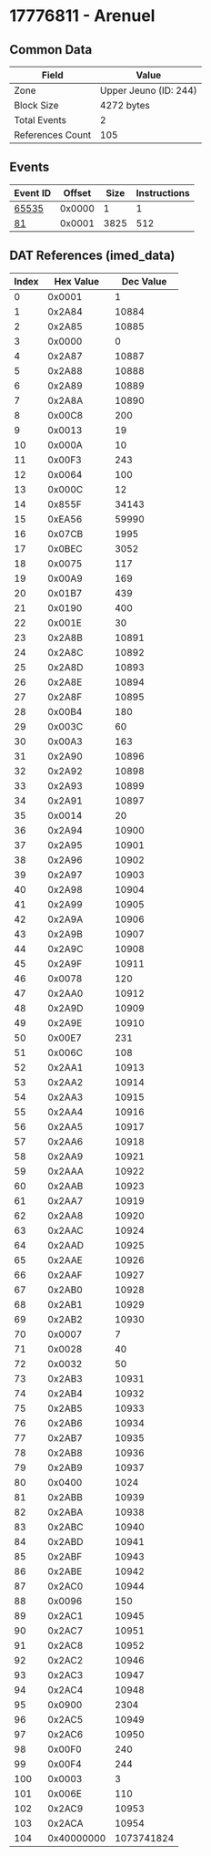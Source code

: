 # 17776811 - Arenuel

## Common Data

| Field            | Value                 |
|------------------|-----------------------|
| Zone             | Upper Jeuno (ID: 244) |
| Block Size       | 4272 bytes            |
| Total Events     | 2                     |
| References Count | 105                   |

## Events

| Event ID            | Offset   |   Size |   Instructions |
|---------------------|----------|--------|----------------|
| [65535](./65535.md) | 0x0000   |      1 |              1 |
| [81](./81.md)       | 0x0001   |   3825 |            512 |

## DAT References (imed_data)

|   Index | Hex Value   |   Dec Value |
|---------|-------------|-------------|
|       0 | 0x0001      |           1 |
|       1 | 0x2A84      |       10884 |
|       2 | 0x2A85      |       10885 |
|       3 | 0x0000      |           0 |
|       4 | 0x2A87      |       10887 |
|       5 | 0x2A88      |       10888 |
|       6 | 0x2A89      |       10889 |
|       7 | 0x2A8A      |       10890 |
|       8 | 0x00C8      |         200 |
|       9 | 0x0013      |          19 |
|      10 | 0x000A      |          10 |
|      11 | 0x00F3      |         243 |
|      12 | 0x0064      |         100 |
|      13 | 0x000C      |          12 |
|      14 | 0x855F      |       34143 |
|      15 | 0xEA56      |       59990 |
|      16 | 0x07CB      |        1995 |
|      17 | 0x0BEC      |        3052 |
|      18 | 0x0075      |         117 |
|      19 | 0x00A9      |         169 |
|      20 | 0x01B7      |         439 |
|      21 | 0x0190      |         400 |
|      22 | 0x001E      |          30 |
|      23 | 0x2A8B      |       10891 |
|      24 | 0x2A8C      |       10892 |
|      25 | 0x2A8D      |       10893 |
|      26 | 0x2A8E      |       10894 |
|      27 | 0x2A8F      |       10895 |
|      28 | 0x00B4      |         180 |
|      29 | 0x003C      |          60 |
|      30 | 0x00A3      |         163 |
|      31 | 0x2A90      |       10896 |
|      32 | 0x2A92      |       10898 |
|      33 | 0x2A93      |       10899 |
|      34 | 0x2A91      |       10897 |
|      35 | 0x0014      |          20 |
|      36 | 0x2A94      |       10900 |
|      37 | 0x2A95      |       10901 |
|      38 | 0x2A96      |       10902 |
|      39 | 0x2A97      |       10903 |
|      40 | 0x2A98      |       10904 |
|      41 | 0x2A99      |       10905 |
|      42 | 0x2A9A      |       10906 |
|      43 | 0x2A9B      |       10907 |
|      44 | 0x2A9C      |       10908 |
|      45 | 0x2A9F      |       10911 |
|      46 | 0x0078      |         120 |
|      47 | 0x2AA0      |       10912 |
|      48 | 0x2A9D      |       10909 |
|      49 | 0x2A9E      |       10910 |
|      50 | 0x00E7      |         231 |
|      51 | 0x006C      |         108 |
|      52 | 0x2AA1      |       10913 |
|      53 | 0x2AA2      |       10914 |
|      54 | 0x2AA3      |       10915 |
|      55 | 0x2AA4      |       10916 |
|      56 | 0x2AA5      |       10917 |
|      57 | 0x2AA6      |       10918 |
|      58 | 0x2AA9      |       10921 |
|      59 | 0x2AAA      |       10922 |
|      60 | 0x2AAB      |       10923 |
|      61 | 0x2AA7      |       10919 |
|      62 | 0x2AA8      |       10920 |
|      63 | 0x2AAC      |       10924 |
|      64 | 0x2AAD      |       10925 |
|      65 | 0x2AAE      |       10926 |
|      66 | 0x2AAF      |       10927 |
|      67 | 0x2AB0      |       10928 |
|      68 | 0x2AB1      |       10929 |
|      69 | 0x2AB2      |       10930 |
|      70 | 0x0007      |           7 |
|      71 | 0x0028      |          40 |
|      72 | 0x0032      |          50 |
|      73 | 0x2AB3      |       10931 |
|      74 | 0x2AB4      |       10932 |
|      75 | 0x2AB5      |       10933 |
|      76 | 0x2AB6      |       10934 |
|      77 | 0x2AB7      |       10935 |
|      78 | 0x2AB8      |       10936 |
|      79 | 0x2AB9      |       10937 |
|      80 | 0x0400      |        1024 |
|      81 | 0x2ABB      |       10939 |
|      82 | 0x2ABA      |       10938 |
|      83 | 0x2ABC      |       10940 |
|      84 | 0x2ABD      |       10941 |
|      85 | 0x2ABF      |       10943 |
|      86 | 0x2ABE      |       10942 |
|      87 | 0x2AC0      |       10944 |
|      88 | 0x0096      |         150 |
|      89 | 0x2AC1      |       10945 |
|      90 | 0x2AC7      |       10951 |
|      91 | 0x2AC8      |       10952 |
|      92 | 0x2AC2      |       10946 |
|      93 | 0x2AC3      |       10947 |
|      94 | 0x2AC4      |       10948 |
|      95 | 0x0900      |        2304 |
|      96 | 0x2AC5      |       10949 |
|      97 | 0x2AC6      |       10950 |
|      98 | 0x00F0      |         240 |
|      99 | 0x00F4      |         244 |
|     100 | 0x0003      |           3 |
|     101 | 0x006E      |         110 |
|     102 | 0x2AC9      |       10953 |
|     103 | 0x2ACA      |       10954 |
|     104 | 0x40000000  |  1073741824 |
